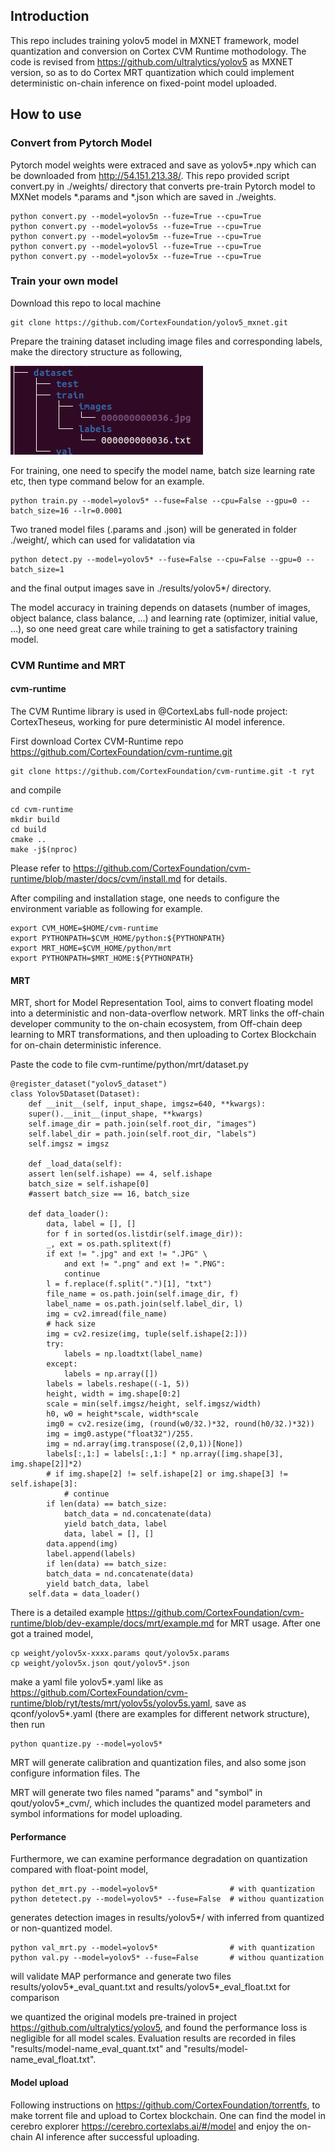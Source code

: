## Introduction
This repo includes training yolov5 model in MXNET framework, model quantization and conversion on Cortex CVM Runtime mothodology. The code is revised from https://github.com/ultralytics/yolov5 as MXNET version, so as to do Cortex MRT quantization which could implement deterministic on-chain inference on fixed-point model uploaded.
## How to use

### Convert from Pytorch Model
Pytorch model weights were extraced and save as yolov5*.npy which can be downloaded from http://54.151.213.38/. This repo provided script convert.py in ./weights/ directory that converts pre-train Pytorch model to MXNet models *.params and *.json which are saved in ./weights.

	python convert.py --model=yolov5n --fuze=True --cpu=True
	python convert.py --model=yolov5s --fuze=True --cpu=True
	python convert.py --model=yolov5m --fuze=True --cpu=True
	python convert.py --model=yolov5l --fuze=True --cpu=True
	python convert.py --model=yolov5x --fuze=True --cpu=True

### Train your own model
Download this repo to local machine

    git clone https://github.com/CortexFoundation/yolov5_mxnet.git 

Prepare the training dataset including image files and corresponding labels, make the directory structure as following,

![dataset directory structure](https://github.com/CortexFoundation/yolov5_mxnet/blob/main/src/tree.jpg)

For training, one need to specify the model name, batch size learning rate etc, then type command below for an example.

    python train.py --model=yolov5* --fuse=False --cpu=False --gpu=0 --batch_size=16 --lr=0.0001

Two traned model files (.params and .json) will be generated in folder ./weight/, which can used for validatation via 

    python detect.py --model=yolov5* --fuse=False --cpu=False --gpu=0 --batch_size=1

and the final output images save in ./results/yolov5*/ directory.

The model accuracy in training depends on datasets (number of images, object balance, class balance, ...) and learning rate (optimizer, initial value, ...), so one need great care while training to get a satisfactory training model.

### CVM Runtime and MRT
#### cvm-runtime

The CVM Runtime library is used in @CortexLabs full-node project: CortexTheseus, working for pure deterministic AI model inference.

First download Cortex CVM-Runtime repo https://github.com/CortexFoundation/cvm-runtime.git

    git clone https://github.com/CortexFoundation/cvm-runtime.git -t ryt

and compile

    cd cvm-runtime
    mkdir build
    cd build
    cmake ..
    make -j$(nproc)

Please refer to https://github.com/CortexFoundation/cvm-runtime/blob/master/docs/cvm/install.md for details.

After compiling and installation stage, one needs to configure the environment variable as following for example.

    export CVM_HOME=$HOME/cvm-runtime
    export PYTHONPATH=$CVM_HOME/python:${PYTHONPATH}
    export MRT_HOME=$CVM_HOME/python/mrt
    export PYTHONPATH=$MRT_HOME:${PYTHONPATH}

#### MRT

MRT, short for Model Representation Tool, aims to convert floating model into a deterministic and non-data-overflow network. MRT links the off-chain developer community to the on-chain ecosystem, from Off-chain deep learning to MRT transformations, and then uploading to Cortex Blockchain for on-chain deterministic inference.

Paste the code to file cvm-runtime/python/mrt/dataset.py

	@register_dataset("yolov5_dataset")
	class Yolov5Dataset(Dataset):
	    def __init__(self, input_shape, imgsz=640, **kwargs):
		super().__init__(input_shape, **kwargs)
		self.image_dir = path.join(self.root_dir, "images")
		self.label_dir = path.join(self.root_dir, "labels")
		self.imgsz = imgsz

	    def _load_data(self):
		assert len(self.ishape) == 4, self.ishape
		batch_size = self.ishape[0]
		#assert batch_size == 16, batch_size

		def data_loader():
		    data, label = [], []
		    for f in sorted(os.listdir(self.image_dir)):
			_, ext = os.path.splitext(f)
			if ext != ".jpg" and ext != ".JPG" \
			    and ext != ".png" and ext != ".PNG":
			    continue
			l = f.replace(f.split(".")[1], "txt")
			file_name = os.path.join(self.image_dir, f)
			label_name = os.path.join(self.label_dir, l)
			img = cv2.imread(file_name)
			# hack size
			img = cv2.resize(img, tuple(self.ishape[2:]))
			try:
			    labels = np.loadtxt(label_name)
			except:
			    labels = np.array([])
			labels = labels.reshape((-1, 5))
			height, width = img.shape[0:2]
			scale = min(self.imgsz/height, self.imgsz/width)
			h0, w0 = height*scale, width*scale
			img0 = cv2.resize(img, (round(w0/32.)*32, round(h0/32.)*32))
			img = img0.astype("float32")/255.
			img = nd.array(img.transpose((2,0,1))[None])
			labels[:,1:] = labels[:,1:] * np.array([img.shape[3], img.shape[2]]*2)
			# if img.shape[2] != self.ishape[2] or img.shape[3] != self.ishape[3]:
			    # continue
			if len(data) == batch_size:
			    batch_data = nd.concatenate(data)
			    yield batch_data, label
			    data, label = [], []
			data.append(img)
			label.append(labels)
		    if len(data) == batch_size:
			batch_data = nd.concatenate(data)
			yield batch_data, label
		self.data = data_loader()

There is a detailed example https://github.com/CortexFoundation/cvm-runtime/blob/dev-example/docs/mrt/example.md for MRT usage. After one got a trained model,

    cp weight/yolov5x-xxxx.params qout/yolov5x.params
    cp weight/yolov5x.json qout/yolov5*.json

make a yaml file yolov5*.yaml like as https://github.com/CortexFoundation/cvm-runtime/blob/ryt/tests/mrt/yolov5s/yolov5s.yaml, save as qconf/yolov5*.yaml (there are examples for different network structure), then run

    python quantize.py --model=yolov5*

MRT will generate calibration and quantization files, and also some json configure information files. The 

MRT will generate two files named "params" and "symbol" in qout/yolov5*_cvm/, which includes the quantized model parameters and symbol informations for model uploading.

#### Performance

Furthermore, we can examine performance degradation on quantization compared with float-point model,

    python det_mrt.py --model=yolov5*                # with quantization
    python detetect.py --model=yolov5* --fuse=False  # withou quantization

generates detection images in results/yolov5*/ with inferred from quantized or non-quantized model.

    python val_mrt.py --model=yolov5*                # with quantization
    python val.py --model=yolov5* --fuse=False       # withou quantization

will validate MAP performance and generate two files results/yolov5*_eval_quant.txt and results/yolov5*_eval_float.txt for comparison

we quantized the original models pre-trained in project https://github.com/ultralytics/yolov5, and found the performance loss is negligible for all model scales. Evaluation results are recorded in files "results/model-name_eval_quant.txt" and "results/model-name_eval_float.txt".

#### Model upload

Following instructions on https://github.com/CortexFoundation/torrentfs, to make torrent file and upload to Cortex blockchain. One can find the model in cerebro explorer https://cerebro.cortexlabs.ai/#/model and enjoy the on-chain AI inference after successful uploading.


    


